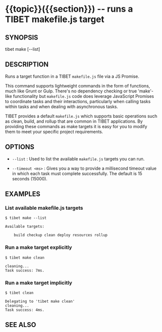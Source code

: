 {{topic}}({{section}}) -- runs a TIBET makefile.js target
=============================================

## SYNOPSIS

tibet make <target> [--list]

## DESCRIPTION

Runs a target function in a TIBET `makefile.js` file via a JS Promise.

This command supports lightweight commands in the form of functions, much
like Grunt or Gulp. There's no dependency checking or true 'make'-like
functionality but `makefile.js` code does leverage JavaScript Promises to
coordinate tasks and their interactions, particularly when calling tasks
within tasks and when dealing with asynchronous tasks.

TIBET provides a default `makefile.js` which supports basic operations such as
clean, build, and rollup that are common in TIBET applications. By providing
these commands as make targets it is easy for you to modify them to meet your
specific project requirements.

## OPTIONS

  * `--list` :
    Used to list the available `makefile.js` targets you can run.

  * `--timeout <ms>` :
    Gives you a way to provide a millisecond timeout value in which each task
must complete successfully. The default is 15 seconds (15000).


## EXAMPLES

### List available makefile.js targets

    $ tibet make --list

    Available targets:

        build checkup clean deploy resources rollup

### Run a make target explicitly

    $ tibet make clean

    cleaning...
    Task success: 7ms.

### Run a make target implicitly

    $ tibet clean

    Delegating to 'tibet make clean'
    cleaning...
    Task success: 4ms.

## SEE ALSO


